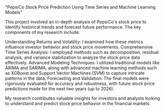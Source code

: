 "PepsiCo Stock Price Prediction Using Time Series and Machine Learning Models"

This project involved an in-depth analysis of PepsiCo's stock price to identify historical trends and forecast future performance. The key components of my research include:

Understanding Returns and Volatility: I examined how these metrics influence investor behavior and stock price movements.
Comprehensive Time Series Analysis: I employed methods such as decomposition, residual analysis, and variance stabilization to analyze the stock price data effectively.
Advanced Modeling Techniques: I utilized traditional models like ARIMA and SARIMA, along with advanced machine learning methods such as XGBoost and Support Vector Machines (SVM) to capture intricate patterns in the data.
Forecasting and Validation: The final models were rigorously evaluated for accuracy and robustness, with future stock price predictions made for the next two years (up to 2026).

My research contributes valuable insights for investors and analysts looking to understand and predict stock price behavior in the financial markets.
